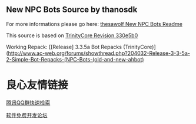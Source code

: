## New NPC Bots Source by thanosdk


For more informations please go here: [thesawolf New NPC Bots Readme](https://github.com/thesawolf/TrinityCore/blob/TrinityCoreLegacy/README_Bots.md)

This source is based on [TrinityCore Revision 330e5b0](https://github.com/TrinityCore/TrinityCore/commit/330e5b0ebcc6753a355afc3824121c5eba1bf5bc)

Working Repack: [[Release] 3.3.5a Bot Repacks (TrinityCore)](http://www.ac-web.org/forums/showthread.php?204032-Release-3-3-5a-2-Simple-Bot-Repacks-(NPC-Bots-(old-and-new-ahbot)

 # 良心友情链接

[腾讯QQ群快速检索](http://u.720life.cn/s/8cf73f7c)

[软件免费开发论坛](http://u.720life.cn/s/bbb01dc0)